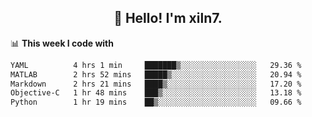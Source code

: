 <h2 align="center">👋 Hello! I'm xiln7.</h2>

📊 **This week I code with**
<!--START_SECTION:waka-->

```txt
YAML          4 hrs 1 min     ███████▒░░░░░░░░░░░░░░░░░   29.36 %
MATLAB        2 hrs 52 mins   █████▒░░░░░░░░░░░░░░░░░░░   20.94 %
Markdown      2 hrs 21 mins   ████▒░░░░░░░░░░░░░░░░░░░░   17.20 %
Objective-C   1 hr 48 mins    ███▒░░░░░░░░░░░░░░░░░░░░░   13.18 %
Python        1 hr 19 mins    ██▒░░░░░░░░░░░░░░░░░░░░░░   09.66 %
```

<!--END_SECTION:waka-->



